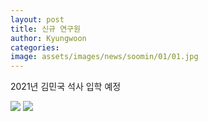 ```yaml
---
layout: post
title: 신규 연구원
author: Kyungwoon
categories: 
image: assets/images/news/soomin/01/01.jpg
---
```

2021년 김민국 석사 입학 예정

<img src="{{site.baseurl}}/assets/images/news/soomin/01/01.jpg">
<img src="{{site.baseurl}}/assets/images/news/soomin/01/02.jpg">


